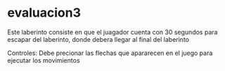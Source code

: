 # evaluacion3

Este laberinto consiste en que el juagador cuenta con 30 segundos para escapar del laberinto, donde debera llegar al final del laberinto

Controles:
Debe precionar las flechas que apararecen en el juego para ejecutar los movimientos


